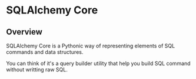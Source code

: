 # SQLAlchemy Core

## Overview

SQLAlchemy Core is a Pythonic way of representing elements of SQL commands and data structures.

You can think of it's a query builder utility that help you build SQL command without writting raw SQL.